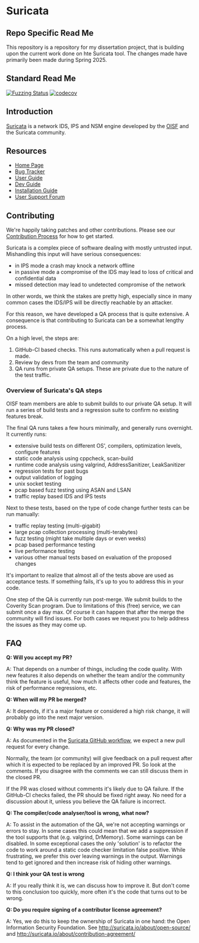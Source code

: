 # Suricata

## Repo Specific Read Me
This repository is a repository for my dissertation project, that is building upon the current work done on hte Suricata tool. The changes made have primarily been made during Spring 2025. 

## Standard Read Me

[![Fuzzing Status](https://oss-fuzz-build-logs.storage.googleapis.com/badges/suricata.svg)](https://bugs.chromium.org/p/oss-fuzz/issues/list?sort=-opened&can=1&q=proj:suricata)
[![codecov](https://codecov.io/gh/OISF/suricata/branch/master/graph/badge.svg?token=QRyyn2BSo1)](https://codecov.io/gh/OISF/suricata)

## Introduction

[Suricata](https://suricata.io) is a network IDS, IPS and NSM engine
developed by the [OISF](https://oisf.net) and the Suricata community.

## Resources

- [Home Page](https://suricata.io)
- [Bug Tracker](https://redmine.openinfosecfoundation.org/projects/suricata)
- [User Guide](https://docs.suricata.io)
- [Dev Guide](https://docs.suricata.io/en/latest/devguide/index.html)
- [Installation Guide](https://docs.suricata.io/en/latest/install.html)
- [User Support Forum](https://forum.suricata.io)

## Contributing

We're happily taking patches and other contributions. Please see our
[Contribution
Process](https://docs.suricata.io/en/latest/devguide/contributing/contribution-process.html)
for how to get started.

Suricata is a complex piece of software dealing with mostly untrusted
input. Mishandling this input will have serious consequences:

* in IPS mode a crash may knock a network offline
* in passive mode a compromise of the IDS may lead to loss of critical
  and confidential data
* missed detection may lead to undetected compromise of the network

In other words, we think the stakes are pretty high, especially since
in many common cases the IDS/IPS will be directly reachable by an
attacker.

For this reason, we have developed a QA process that is quite
extensive. A consequence is that contributing to Suricata can be a
somewhat lengthy process.

On a high level, the steps are:

1. GitHub-CI based checks. This runs automatically when a pull request
   is made.
2. Review by devs from the team and community
3. QA runs from private QA setups. These are private due to the nature
   of the test traffic.

### Overview of Suricata's QA steps

OISF team members are able to submit builds to our private QA
setup. It will run a series of build tests and a regression suite to
confirm no existing features break.

The final QA runs takes a few hours minimally, and generally runs
overnight. It currently runs:

- extensive build tests on different OS', compilers, optimization
  levels, configure features
- static code analysis using cppcheck, scan-build
- runtime code analysis using valgrind, AddressSanitizer,
  LeakSanitizer
- regression tests for past bugs
- output validation of logging
- unix socket testing
- pcap based fuzz testing using ASAN and LSAN
- traffic replay based IDS and IPS tests

Next to these tests, based on the type of code change further tests
can be run manually:

- traffic replay testing (multi-gigabit)
- large pcap collection processing (multi-terabytes)
- fuzz testing (might take multiple days or even weeks)
- pcap based performance testing
- live performance testing
- various other manual tests based on evaluation of the proposed
  changes

It's important to realize that almost all of the tests above are used
as acceptance tests. If something fails, it's up to you to address
this in your code.

One step of the QA is currently run post-merge. We submit builds to
the Coverity Scan program. Due to limitations of this (free) service,
we can submit once a day max.  Of course it can happen that after the
merge the community will find issues. For both cases we request you to
help address the issues as they may come up.

## FAQ

__Q: Will you accept my PR?__

A: That depends on a number of things, including the code
quality. With new features it also depends on whether the team and/or
the community think the feature is useful, how much it affects other
code and features, the risk of performance regressions, etc.

__Q: When will my PR be merged?__

A: It depends, if it's a major feature or considered a high risk
change, it will probably go into the next major version.

__Q: Why was my PR closed?__

A: As documented in the [Suricata GitHub
workflow](https://docs.suricata.io/en/latest/devguide/contributing/github-pr-workflow.html),
we expect a new pull request for every change.

Normally, the team (or community) will give feedback on a pull request
after which it is expected to be replaced by an improved PR. So look
at the comments. If you disagree with the comments we can still
discuss them in the closed PR.

If the PR was closed without comments it's likely due to QA
failure. If the GitHub-CI checks failed, the PR should be fixed right
away. No need for a discussion about it, unless you believe the QA
failure is incorrect.

__Q: The compiler/code analyser/tool is wrong, what now?__

A: To assist in the automation of the QA, we're not accepting warnings
or errors to stay. In some cases this could mean that we add a
suppression if the tool supports that (e.g. valgrind, DrMemory). Some
warnings can be disabled. In some exceptional cases the only
'solution' is to refactor the code to work around a static code
checker limitation false positive. While frustrating, we prefer this
over leaving warnings in the output. Warnings tend to get ignored and
then increase risk of hiding other warnings.

__Q: I think your QA test is wrong__

A: If you really think it is, we can discuss how to improve it. But
don't come to this conclusion too quickly, more often it's the code
that turns out to be wrong.

__Q: Do you require signing of a contributor license agreement?__

A: Yes, we do this to keep the ownership of Suricata in one hand: the
Open Information Security Foundation. See
http://suricata.io/about/open-source/ and
http://suricata.io/about/contribution-agreement/
